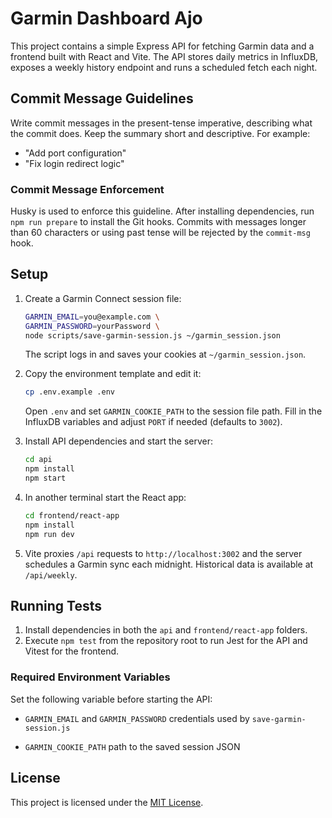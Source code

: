 # Garmin Dashboard Ajo

This project contains a simple Express API for fetching Garmin data and a frontend built with React and Vite. The API stores daily metrics in InfluxDB, exposes a weekly history endpoint and runs a scheduled fetch each night.

## Commit Message Guidelines

Write commit messages in the present-tense imperative, describing what the commit does. Keep the summary short and descriptive. For example:

- "Add port configuration"
- "Fix login redirect logic"

### Commit Message Enforcement

Husky is used to enforce this guideline. After installing dependencies, run
`npm run prepare` to install the Git hooks. Commits with messages longer than
60 characters or using past tense will be rejected by the `commit-msg` hook.

## Setup

1. Create a Garmin Connect session file:

   ```bash
   GARMIN_EMAIL=you@example.com \
   GARMIN_PASSWORD=yourPassword \
   node scripts/save-garmin-session.js ~/garmin_session.json
   ```

   The script logs in and saves your cookies at `~/garmin_session.json`.

2. Copy the environment template and edit it:

   ```bash
   cp .env.example .env
   ```

   Open `.env` and set `GARMIN_COOKIE_PATH` to the session file path. Fill in the InfluxDB variables and adjust `PORT` if needed (defaults to `3002`).

3. Install API dependencies and start the server:

   ```bash
   cd api
   npm install
   npm start
   ```

4. In another terminal start the React app:

   ```bash
   cd frontend/react-app
   npm install
   npm run dev
   ```

5. Vite proxies `/api` requests to `http://localhost:3002` and the server schedules a Garmin sync each midnight. Historical data is available at `/api/weekly`.

## Running Tests

1. Install dependencies in both the `api` and `frontend/react-app` folders.
2. Execute `npm test` from the repository root to run Jest for the API and Vitest for the frontend.


### Required Environment Variables

Set the following variable before starting the API:
- `GARMIN_EMAIL` and `GARMIN_PASSWORD` credentials used by `save-garmin-session.js`

- `GARMIN_COOKIE_PATH` path to the saved session JSON

## License

This project is licensed under the [MIT License](LICENSE).


